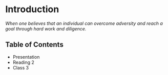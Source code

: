 # Introduction

*When one believes that an individual can overcome adversity and reach a goal through hard work and diligence.*

## Table of Contents

* Presentation
* Reading 2
* Class 3


